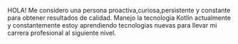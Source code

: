 HOLA! Me considero una persona proactiva,curiosa,persistente y constante para obtener resultados de calidad.
Manejo la tecnologia Kotlin actualmente y constantemente estoy aprendiendo tecnologias nuevas para llevar mi carrera profesional al siguiente nivel.
